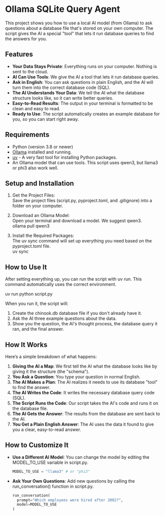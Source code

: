 # **Ollama SQLite Query Agent**

This project shows you how to use a local AI model (from Ollama) to ask questions about a database file that's stored on your own computer. The script gives the AI a special "tool" that lets it run database queries to find the answers for you.

## **Features**

* **Your Data Stays Private**: Everything runs on your computer. Nothing is sent to the cloud.  
* **AI Can Use Tools**: We give the AI a tool that lets it run database queries.  
* **Ask in English**: You can ask questions in plain English, and the AI will turn them into the correct database code (SQL).  
* **The AI Understands Your Data**: We tell the AI what the database structure looks like, so it can write better queries.  
* **Easy-to-Read Results**: The output in your terminal is formatted to be clean and easy to read.  
* **Ready to Use**: The script automatically creates an example database for you, so you can start right away.

## **Requirements**

* Python (version 3.8 or newer)  
* [Ollama](https://ollama.com/) installed and running.  
* [uv](https://github.com/astral-sh/uv) \- A very fast tool for installing Python packages.  
* An Ollama model that can use tools. This script uses qwen3, but llama3 or phi3 also work well.

## **Setup and Installation**

1. Get the Project Files:  
   Save the project files (script.py, pyproject.toml, and .gitignore) into a folder on your computer.  
2. Download an Ollama Model:  
   Open your terminal and download a model. We suggest qwen3.  
   ollama pull qwen3

3. Install the Required Packages:  
   The uv sync command will set up everything you need based on the pyproject.toml file.  
   uv sync

## **How to Use It**

After setting everything up, you can run the script with uv run. This command automatically uses the correct environment.

uv run python script.py

When you run it, the script will:

1. Create the chinook.db database file if you don't already have it.  
2. Ask the AI three example questions about the data.  
3. Show you the question, the AI's thought process, the database query it ran, and the final answer.

## **How It Works**

Here’s a simple breakdown of what happens:

1. **Giving the AI a Map**: We first tell the AI what the database looks like by giving it the structure (the "schema").  
2. **You Ask a Question**: You type your question in normal English.  
3. **The AI Makes a Plan**: The AI realizes it needs to use its database "tool" to find the answer.  
4. **The AI Writes the Code**: It writes the necessary database query code (SQL).  
5. **The Script Runs the Code**: Our script takes the AI's code and runs it on the database file.  
6. **The AI Gets the Answer**: The results from the database are sent back to the AI.  
7. **You Get a Plain English Answer**: The AI uses the data it found to give you a clear, easy-to-read answer.

## **How to Customize It**

* **Use a Different AI Model**: You can change the model by editing the MODEL\_TO\_USE variable in script.py.  

    ```python
    MODEL_TO_USE = "llama3" # or "phi3"
    ```

* **Ask Your Own Questions**: Add new questions by calling the run\_conversation() function in script.py.  
    ```python
    run_conversation(  
      prompt="Which employees were hired after 2002?",  
      model=MODEL_TO_USE  
    )
    ```

